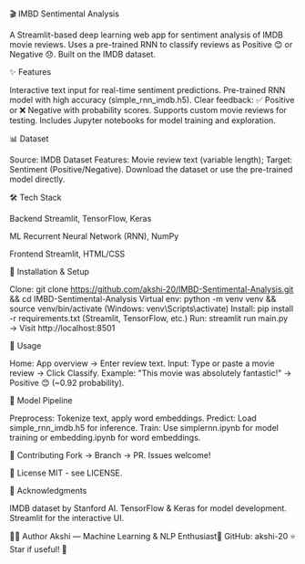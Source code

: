 🎬 IMBD Sentimental Analysis

A Streamlit-based deep learning web app for sentiment analysis of IMDB movie reviews. Uses a pre-trained RNN to classify reviews as Positive 😊 or Negative 😞. Built on the IMDB dataset.



✨ Features

Interactive text input for real-time sentiment predictions.
Pre-trained RNN model with high accuracy (simple_rnn_imdb.h5).
Clear feedback: ✅ Positive or ❌ Negative with probability scores.
Supports custom movie reviews for testing.
Includes Jupyter notebooks for model training and exploration.


📊 Dataset

Source: IMDB Dataset
Features: Movie review text (variable length); Target: Sentiment (Positive/Negative).
Download the dataset or use the pre-trained model directly.


🛠 Tech Stack

Backend
Streamlit, TensorFlow, Keras

ML
Recurrent Neural Network (RNN), NumPy

Frontend
Streamlit, HTML/CSS


🚀 Installation & Setup

Clone: git clone https://github.com/akshi-20/IMBD-Sentimental-Analysis.git && cd IMBD-Sentimental-Analysis
Virtual env: python -m venv venv && source venv/bin/activate (Windows: venv\Scripts\activate)
Install: pip install -r requirements.txt (Streamlit, TensorFlow, etc.)
Run: streamlit run main.py → Visit http://localhost:8501

📖 Usage

Home: App overview → Enter review text.
Input: Type or paste a movie review → Click Classify.
Example: "This movie was absolutely fantastic!" → Positive 😊 (~0.92 probability).


🔄 Model Pipeline

Preprocess: Tokenize text, apply word embeddings.
Predict: Load simple_rnn_imdb.h5 for inference.
Train: Use simplernn.ipynb for model training or embedding.ipynb for word embeddings.


🤝 Contributing
Fork → Branch → PR.
Issues welcome!


📄 License
MIT - see LICENSE.


🙏 Acknowledgments

IMDB dataset by Stanford AI.
TensorFlow & Keras for model development.
Streamlit for the interactive UI.


👩‍💻 Author
Akshi — Machine Learning & NLP Enthusiast📍 GitHub: akshi-20
⭐ Star if useful! 🚀





